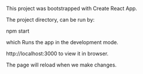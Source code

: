 This project was bootstrapped with Create React App.

The project directory, can be run by:

npm start

which Runs the app in the development mode.

http://localhost:3000 to view it in browser.

The page will reload when we make changes.
